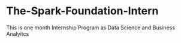 # The-Spark-Foundation-Intern
This is one month Internship Program as Data Science and Business Analyitcs
